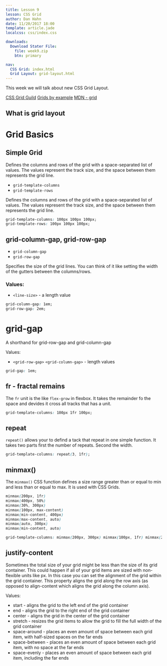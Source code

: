 ```yaml
---
title: Lesson 9
lesson: CSS Grid
author: Dan Hahn
date: 11/20/2017 18:00
template: article.jade
localcss: css/index.css

downloads:
  Download Stater File:
    file: week9.zip
    btn: primary

nav:
  CSS Grid: index.html
  Grid Layout: grid-layout.html
---
```


This week we will talk about new CSS Grid Layout.

<span class="more"></span>

<a href="https://css-tricks.com/snippets/css/complete-guide-grid/" class="btn">CSS Grid Guild</a>
<a href="https://gridbyexample.com/" class="btn">Grids by example</a>
<a href="https://developer.mozilla.org/en-US/docs/Web/CSS/CSS_Grid_Layout/Basic_Concepts_of_Grid_Layout" class="btn">MDN - grid</a>

## What is grid layout

# Grid Basics

## Simple Grid

Defines the columns and rows of the grid with a space-separated list of values. The values represent the track size, and the space between them represents the grid line.


* `grid-template-columns`
* `grid-template-rows`

Defines the columns and rows of the grid with a space-separated list of values. The values represent the track size, and the space between them represents the grid line.

```css
grid-template-columns: 100px 100px 100px;
grid-template-rows: 100px 100px 100px;
```

<div class="grid">
  <div class="grid-item"></div>
  <div class="grid-item"></div>
  <div class="grid-item"></div>
  <div class="grid-item"></div>
  <div class="grid-item"></div>
  <div class="grid-item"></div>
  <div class="grid-item"></div>
  <div class="grid-item"></div>
  <div class="grid-item"></div>
</div>

## grid-column-gap, grid-row-gap

* `grid-column-gap`
* `grid-row-gap`

Specifies the size of the grid lines. You can think of it like setting the width of the gutters between the columns/rows.

### Values:

* `<line-size>` - a length value

```css
grid-column-gap: 1em;
grid-row-gap: 2em;
```

<div class="grid grid-gap-x">
  <div class="grid-item"></div>
  <div class="grid-item"></div>
  <div class="grid-item"></div>
  <div class="grid-item"></div>
  <div class="grid-item"></div>
  <div class="grid-item"></div>
  <div class="grid-item"></div>
  <div class="grid-item"></div>
  <div class="grid-item"></div>
</div>

# grid-gap

A shorthand for grid-row-gap and grid-column-gap

Values:

* `<grid-row-gap>` `<grid-column-gap>` - length values

```css
grid-gap: 1em;
```

<div class="grid grid-gap">
  <div class="grid-item"></div>
  <div class="grid-item"></div>
  <div class="grid-item"></div>
  <div class="grid-item"></div>
  <div class="grid-item"></div>
  <div class="grid-item"></div>
  <div class="grid-item"></div>
  <div class="grid-item"></div>
  <div class="grid-item"></div>
</div>

## fr - fractal remains

The `fr` unit is the like `flex-grow` in flexbox.  It takes the remainder fo the space and devides it cross all tracks that has a unit.  

```css
grid-template-columns: 100px 1fr 100px;
```

<div class="grid grid-gap grid-fr">
  <div class="grid-item"></div>
  <div class="grid-item"></div>
  <div class="grid-item"></div>
  <div class="grid-item"></div>
  <div class="grid-item"></div>
  <div class="grid-item"></div>
  <div class="grid-item"></div>
  <div class="grid-item"></div>
  <div class="grid-item"></div>
</div>

## repeat

`repeat()` allows your to defind a tack that repeat in one simple function.  It takes two parts first the number of repeats.  Second the width.

```css
grid-template-columns: repeat(3, 1fr);
```

<div class="grid grid-gap grid-repeat">
  <div class="grid-item"></div>
  <div class="grid-item"></div>
  <div class="grid-item"></div>
  <div class="grid-item"></div>
  <div class="grid-item"></div>
  <div class="grid-item"></div>
  <div class="grid-item"></div>
  <div class="grid-item"></div>
  <div class="grid-item"></div>
</div>

## minmax()

The `minmax()` CSS function defines a size range greater than or equal to min and less than or equal to max. It is used with CSS Grids.

```css
minmax(200px, 1fr)
minmax(400px, 50%)
minmax(30%, 300px)
minmax(100px, max-content)
minmax(min-content, 400px)
minmax(max-content, auto)
minmax(auto, 300px)
minmax(min-content, auto)
```

```css
grid-template-columns: minmax(200px, 300px) minmax(100px, 1fr) minmax(200px, 300px);
```

<div class="grid grid-gap grid-minmax">
  <div class="grid-item"></div>
  <div class="grid-item"></div>
  <div class="grid-item"></div>
  <div class="grid-item"></div>
  <div class="grid-item"></div>
  <div class="grid-item"></div>
  <div class="grid-item"></div>
  <div class="grid-item"></div>
  <div class="grid-item"></div>
</div>

## justify-content

Sometimes the total size of your grid might be less than the size of its grid container. This could happen if all of your grid items are sized with non-flexible units like px. In this case you can set the alignment of the grid within the grid container. This property aligns the grid along the row axis (as opposed to align-content which aligns the grid along the column axis).

Values:

* start - aligns the grid to the left end of the grid container
* end - aligns the grid to the right end of the grid container
* center - aligns the grid in the center of the grid container
* stretch - resizes the grid items to allow the grid to fill the full width of the grid container
* space-around - places an even amount of space between each grid item, with half-sized spaces on the far ends
* space-between - places an even amount of space between each grid item, with no space at the far ends
* space-evenly - places an even amount of space between each grid item, including the far ends

<div class="grid grid-gap grid-justify">
  <div class="grid-item"></div>
  <div class="grid-item"></div>
  <div class="grid-item"></div>
  <div class="grid-item"></div>
  <div class="grid-item"></div>
  <div class="grid-item"></div>
  <div class="grid-item"></div>
  <div class="grid-item"></div>
  <div class="grid-item"></div>
</div>
